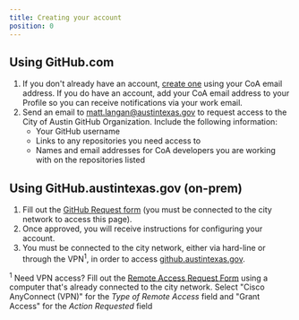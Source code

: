 ```yaml
---
title: Creating your account
position: 0
---
```


## Using GitHub.com

1. If you don't already have an account, [create one](https://github.com/join) using your CoA email address. If you do have an account, add your CoA email address to your Profile so you can receive notifications via your work email.
2. Send an email to [matt.langan@austintexas.gov](mailto:matt.langan@austintexas.gov) to request access to the City of Austin GitHub Organization. Include the following information:
   - Your GitHub username
   - Links to any repositories you need access to
   - Names and email addresses for CoA developers you are working with on the repositories listed

## Using GitHub.austintexas.gov (on-prem)

1. Fill out the [GitHub Request form](http://coacf10i.austintexas.gov/helpdesk/github/) (you must be connected to the city network to access this page).
2. Once approved, you will receive instructions for configuring your account.
3. You must be connected to the city network, either via hard-line or through the VPN<sup>1</sup>, in order to access [github.austintexas.gov](http://github.austintexas.gov).

<sup>1</sup> Need VPN access? Fill out the [Remote Access Request Form](http://coacf10i.austintexas.gov/helpdesk/remote/) using a computer that's already connected to the city network. Select "Cisco AnyConnect (VPN)" for the _Type of Remote Access_ field and "Grant Access" for the _Action Requested_ field